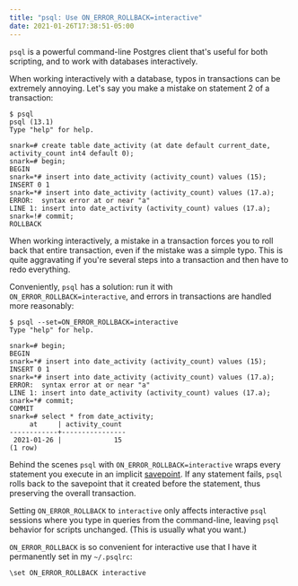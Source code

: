 ```yaml
---
title: "psql: Use ON_ERROR_ROLLBACK=interactive"
date: 2021-01-26T17:38:51-05:00
---
```


`psql` is a powerful command-line Postgres client that's useful for both
scripting, and to work with databases interactively.

When working interactively with a database, typos in transactions can be
extremely annoying. Let's say you make a mistake on statement 2 of a
transaction:

```
$ psql
psql (13.1)
Type "help" for help.

snark=# create table date_activity (at date default current_date, activity_count int4 default 0);
snark=# begin;
BEGIN
snark=*# insert into date_activity (activity_count) values (15);
INSERT 0 1
snark=*# insert into date_activity (activity_count) values (17.a);
ERROR:  syntax error at or near "a"
LINE 1: insert into date_activity (activity_count) values (17.a);
snark=!# commit;
ROLLBACK
```

When working interactively, a mistake in a transaction forces you to roll back
that entire transaction, even if the mistake was a simple typo. This is
quite aggravating if you're several steps into a transaction and then have to
redo everything.

Conveniently, `psql` has a solution: run it with
`ON_ERROR_ROLLBACK=interactive`, and errors in transactions are handled more
reasonably:

```
$ psql --set=ON_ERROR_ROLLBACK=interactive
Type "help" for help.

snark=# begin;
BEGIN
snark=*# insert into date_activity (activity_count) values (15);
INSERT 0 1
snark=*# insert into date_activity (activity_count) values (17.a);
ERROR:  syntax error at or near "a"
LINE 1: insert into date_activity (activity_count) values (17.a);
snark=*# commit;
COMMIT
snark=# select * from date_activity;
     at     | activity_count
------------+----------------
 2021-01-26 |             15
(1 row)
```

Behind the scenes `psql` with `ON_ERROR_ROLLBACK=interactive` wraps every
statement you execute in an implicit
[savepoint](https://www.postgresql.org/docs/current/sql-savepoint.html). If any
statement fails, `psql` rolls back to the savepoint that it created before the
statement, thus preserving the overall transaction.

Setting `ON_ERROR_ROLLBACK` to `interactive` only affects interactive `psql`
sessions where you type in queries from the command-line, leaving `psql`
behavior for scripts unchanged. (This is usually what you want.)

`ON_ERROR_ROLLBACK` is so convenient for interactive use that I have it
permanently set in my `~/.psqlrc`:

```
\set ON_ERROR_ROLLBACK interactive
```
